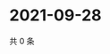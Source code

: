 # 2021-09-28

共 0 条

<!-- BEGIN WEIBO -->
<!-- 最后更新时间 Tue Sep 28 2021 11:15:03 GMT+0800 (China Standard Time) -->

<!-- END WEIBO -->
